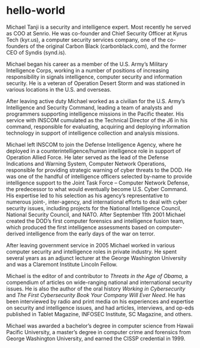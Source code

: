 # hello-world
Michael Tanji is a security and intelligence expert. Most recently he served as COO at Senrio. He was co-founder and Chief Security Officer at Kyrus Tech (kyr.us), a computer security services company, one of the co-founders of the original Carbon Black (carbonblack.com), and the former CEO of Syndis (synd.is).

Michael began his career as a member of the U.S. Army’s Military Intelligence Corps, working in a number of positions of increasing responsibility in signals intelligence, computer security and information security. He is a veteran of Operation Desert Storm and was stationed in various locations in the U.S. and overseas.

After leaving active duty Michael worked as a civilian for the U.S. Army’s Intelligence and Security Command, leading a team of analysts and programmers supporting intelligence missions in the Pacific theater. His service with INSCOM cumulated as the Technical Director of the J6 in his command, responsible for evaluating, acquiring and deploying information technology in support of intelligence collection and analysis missions.

Michael left INSCOM to join the Defense Intelligence Agency, where he deployed in a counterintelligence/human intelligence role in support of Operation Allied Force. He later served as the lead of the Defense Indications and Warning System, Computer Network Operations, responsible for providing strategic warning of cyber threats to the DOD. He was one of the handful of intelligence officers selected by-name to provide intelligence support to the Joint Task Force – Computer Network Defense, the predecessor to what would eventually become U.S. Cyber Command. His expertise led to his selection as his agency’s representative to numerous joint-, inter-agency, and international efforts to deal with cyber security issues, including projects for the National Intelligence Council, National Security Council, and NATO. After September 11th 2001 Michael created the DOD’s first computer forensics and intelligence fusion team, which produced the first intelligence assessments based on computer-derived intelligence from the early days of the war on terror.

After leaving government service in 2005 Michael worked in various computer security and intelligence roles in private industry. He spent several years as an adjunct lecturer at the George Washington University and was a Claremont Institute Lincoln Fellow.

Michael is the editor of and contributor to _Threats in the Age of Obama,_ a compendium of articles on wide-ranging national and international security issues. He is also the author of the oral history _Working in Cybersecurity_ and _The First Cybersecurity Book Your Company Will Ever Need_. He has been interviewed by radio and print media on his experiences and expertise on security and intelligence issues, and had articles, interviews, and op-eds published in Tablet Magazine, INFOSEC Institute, SC Magazine, and others.

Michael was awarded a bachelor’s degree in computer science from Hawaii Pacific University, a master’s degree in computer crime and forensics from George Washington University, and earned the CISSP credential in 1999.
